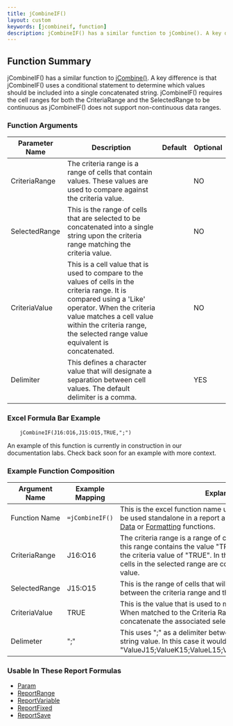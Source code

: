 ```yaml
---
title: jCombineIF()
layout: custom
keywords: [jcombineif, function]
description: jCombineIF() has a similar function to jCombine(). A key difference is that jCombineIF() uses a conditional statement to determine which values should be included into a single concatenated string. 
---
```


## Function Summary

jCombineIF() has a similar function to [jCombine()](/wIndex/jCombine). A key difference is that jCombineIF() uses a conditional statement to determine which values should be included into a single concatenated string. jCombineIF() requires the cell ranges for both the CriteriaRange and the SelectedRange to be continuous as jCombineIF() does not support non-continuous data ranges.

### Function Arguments

| Parameter Name | Description                                                                                                              | Default | Optional |
|----------------|--------------------------------------------------------------------------------------------------------------------------|---------|----------|
| CriteriaRange  | The criteria range is a range of cells that contain values. These values are used to compare against the criteria value. |         | NO       |
| SelectedRange  | This is the range of cells that are selected to be concatenated into a single string upon the criteria range matching the criteria value.|         | NO       |
| CriteriaValue  | This is a cell value that is used to compare to the values of cells in the criteria range. It is compared using a 'Like' operator. When the criteria value matches a cell value within the criteria range, the selected range value equivalent is concatenated.                         |         | NO       |
| Delimiter      | This defines a character value that will designate a separation between cell values. The default delimiter is a comma.   |         | YES      |

### Excel Formula Bar Example

```Excel
    jCombineIF(J16:O16,J15:O15,TRUE,";")
```
An example of this function is currently in construction in our documentation labs. Check back soon for an example with more context.

### Example Function Composition

| Argument Name | Example Mapping | Explanation |
|---------------|-----------------|-------------|
|Function Name  | `=jCombineIF()`   |This is the excel function name used to call the function. It can be used standalone in a report and can be embedded inside of [Data](Data-Functions-Landing.html) or [Formatting](Formatting-Functions-Landing.html) functions.   |
|CriteriaRange  | J16:O16        |The criteria range is a range of cells with values. When a cell in this range contains the value "TRUE" it is therefore matched to the criteria value of "TRUE". In this instance, the values of the cells in the selected range are concatenated into a single string value. |
|SelectedRange  | J15:O15        |This is the range of cells that will be concatenated upon a match between the criteria range and the criteria value.|
|CriteriaValue  | TRUE           | This is the value that is used to match to the Criteria range. When matched to the Criteria Range, jCombineIF will concatenate the associated selected range values. |
|Delimeter      | ";"            |This uses ";" as a delimiter between values in the concatenated string value. In this case it would look like this "ValueJ15;ValueK15;ValueL15;ValueM15;ValueN15;ValueO15".|

### Usable In These Report Formulas 

* [Param](Param.html)
* [ReportRange](ReportRange.html) 
* [ReportVariable](ReportVariable.html)
* [ReportFixed](ReportFixed.html)
* [ReportSave](ReportSave.html)